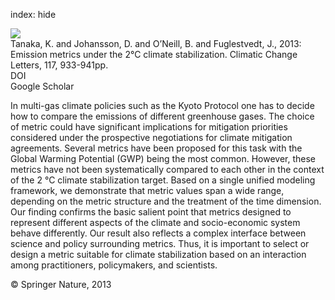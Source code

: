 index: hide

<div class="Citation">
    <div class="Citation-thumb CitationThumb-linked"  data-href="https://doi.org/10.1007/s10584-013-0693-8">
      <img src="https://static.claimspace.cloud/climate-study-static/refs/thumbs/8/Tanaka_et_al_2013-thumb.png" />
    </div>

  <div class="Citation-body">
    <div class="Citation-text">Tanaka, K. and Johansson, D. and O’Neill, B. and Fuglestvedt, J., 2013: Emission metrics under the 2°C climate stabilization. <span class="Article-journal">Climatic Change Letters, </span><span class="Article-volume">117, </span>933-941pp.</div>
    <div class="Citation-links">
      <div class="CitationLink" data-href="https://doi.org/10.1007/s10584-013-0693-8">
        <div class="CitationLink-icon CitationLink-Doi"></div>
        <div class="CitationLink-text">DOI</div>
      </div>
      <div class="CitationLink" data-href="https://scholar.google.com/scholar?q=10.1007/s10584-013-0693-8">
        <div class="CitationLink-icon CitationLink-Scholar"></div>
        <div class="CitationLink-text">Google Scholar</div>
      </div>
    </div>
  </div>
</div>

In multi-gas climate policies such as the Kyoto Protocol one has to decide how to compare the emissions of different greenhouse gases. The choice of metric could have significant implications for mitigation priorities considered under the prospective negotiations for climate mitigation agreements. Several metrics have been proposed for this task with the Global Warming Potential (GWP) being the most common. However, these metrics have not been systematically compared to each other in the context of the 2 °C climate stabilization target. Based on a single unified modeling framework, we demonstrate that metric values span a wide range, depending on the metric structure and the treatment of the time dimension. Our finding confirms the basic salient point that metrics designed to represent different aspects of the climate and socio-economic system behave differently. Our result also reflects a complex interface between science and policy surrounding metrics. Thus, it is important to select or design a metric suitable for climate stabilization based on an interaction among practitioners, policymakers, and scientists.

<div class="Citation-copy">
&copy; Springer Nature, 2013
</div>
